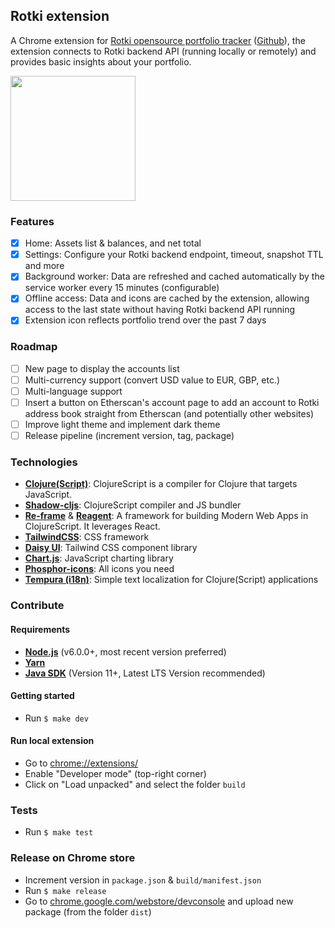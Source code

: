 
## Rotki extension


A Chrome extension for [Rotki opensource portfolio tracker](https://rotki.com/) ([Github](https://github.com/rotki/rotki)), the extension connects to Rotki backend API (running locally or remotely) and provides basic insights about your portfolio.

<img src='https://i.ibb.co/0J0j7vP/Screenshot-at-Dec-29-13-12-00-1.png' width='200'>

### Features
- [X] Home: Assets list & balances, and net total
- [X] Settings: Configure your Rotki backend endpoint, timeout, snapshot TTL and more
- [X] Background worker: Data are refreshed and cached automatically by the service worker every 15 minutes (configurable)
- [X] Offline access: Data and icons are cached by the extension, allowing access to the last state without having Rotki backend API running
- [X] Extension icon reflects portfolio trend over the past 7 days

### Roadmap
- [ ] New page to display the accounts list
- [ ] Multi-currency support (convert USD value to EUR, GBP, etc.)
- [ ] Multi-language support
- [ ] Insert a button on Etherscan's account page to add an account to Rotki address book straight from Etherscan (and potentially other websites)
- [ ] Improve light theme and implement dark theme
- [ ] Release pipeline (increment version, tag, package)

### Technologies

- **[Clojure(Script)](https://clojurescript.org)**: ClojureScript is a compiler for Clojure that targets JavaScript.
- **[Shadow-cljs](https://github.com/thheller/shadow-cljs)**: ClojureScript compiler and JS bundler
- **[Re-frame](https://day8.github.io/re-frame/)** & **[Reagent](https://reagent-project.github.io/)**: A framework for building Modern Web Apps in ClojureScript. It leverages React.
- **[TailwindCSS](https://tailwindcss.com/)**: CSS framework
- **[Daisy UI](https://daisyui.com/)**: Tailwind CSS component library
- **[Chart.js](https://www.chartjs.org/)**: JavaScript charting library
- **[Phosphor-icons](https://phosphoricons.com/)**: All icons you need
- **[Tempura (i18n)](https://github.com/taoensso/tempura)**: Simple text localization for Clojure(Script) applications

### Contribute

#### Requirements

- **[Node.js](https://nodejs.org)** (v6.0.0+, most recent version preferred)
- **[Yarn](https://www.yarnpkg.com)**
- **[Java SDK](https://adoptium.net/)** (Version 11+, Latest LTS Version recommended)

#### Getting started

- Run `$ make dev`

#### Run local extension

- Go to <a href="chrome://extensions">chrome://extensions/</a>
- Enable "Developer mode" (top-right corner)
- Click on "Load unpacked" and select the folder `build`

### Tests

- Run `$ make test`

### Release on Chrome store

- Increment version in `package.json` & `build/manifest.json`
- Run `$ make release`
- Go to [chrome.google.com/webstore/devconsole](https://chrome.google.com/webstore/devconsole) and upload new package (from the folder `dist`)
